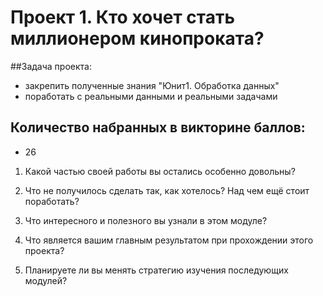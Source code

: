 # Проект 1. Кто хочет стать миллионером кинопроката?

##Задача проекта:
- закрепить полученные знания "Юнит1. Обработка данных"
- поработать с реальными данными и реальными задачами

## Количество набранных в викторине баллов:
- 26

1. Какой частью своей работы вы остались особенно довольны?

2. Что не получилось сделать так, как хотелось? Над чем ещё стоит поработать?

3. Что интересного и полезного вы узнали в этом модуле?

4. Что является вашим главным результатом при прохождении этого проекта?

5. Планируете ли вы менять стратегию изучения последующих модулей?